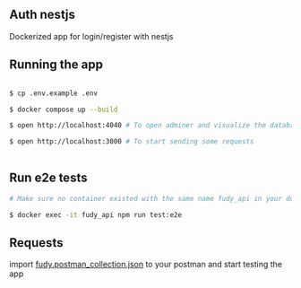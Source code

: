 
## Auth nestjs

Dockerized app for login/register with nestjs

## Running the app

```bash

$ cp .env.example .env

$ docker compose up --build

$ open http://localhost:4040 # To open adminer and visualize the database

$ open http://localhost:3000 # To start sending some requests 
 
```

## Run e2e tests
```bash
# Make sure no container existed with the same name fudy_api in your docker context

$ docker exec -it fudy_api npm run test:e2e

```

## Requests

import [fudy.postman_collection.json](https://github.com/aa-ahmed-aa/nest-auth-postgres/blob/master/fudy.postman_collection.json) to your postman and start testing the app 
